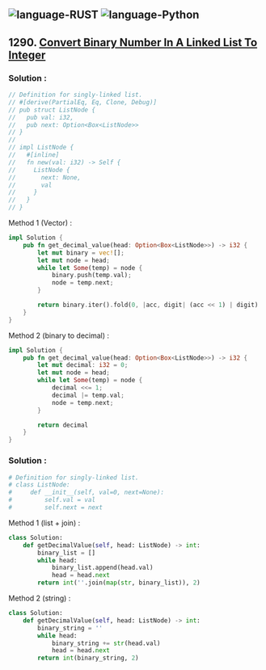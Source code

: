 ![language-RUST](https://img.shields.io/badge/RUST-8d4004?style=for-the-badge&logo=RUST)
![language-Python](https://img.shields.io/badge/Python-ffd43b?style=for-the-badge&logo=PYTHON)
---

## 1290. [Convert Binary Number In A Linked List To Integer](https://leetcode.com/problems/convert-binary-number-in-a-linked-list-to-integer)

### Solution :

```rust
// Definition for singly-linked list.
// #[derive(PartialEq, Eq, Clone, Debug)]
// pub struct ListNode {
//   pub val: i32,
//   pub next: Option<Box<ListNode>>
// }
// 
// impl ListNode {
//   #[inline]
//   fn new(val: i32) -> Self {
//     ListNode {
//       next: None,
//       val
//     }
//   }
// }
```

Method 1 (Vector) :
```rust
impl Solution {
    pub fn get_decimal_value(head: Option<Box<ListNode>>) -> i32 {
        let mut binary = vec![];
        let mut node = head;
        while let Some(temp) = node {
            binary.push(temp.val);
            node = temp.next;
        }

        return binary.iter().fold(0, |acc, digit| (acc << 1) | digit)
    }
}
```

Method 2 (binary to decimal) :
```rust
impl Solution {
    pub fn get_decimal_value(head: Option<Box<ListNode>>) -> i32 {
        let mut decimal: i32 = 0;
        let mut node = head;
        while let Some(temp) = node {
            decimal <<= 1;
            decimal |= temp.val;
            node = temp.next;
        }

        return decimal
    }
}
```

### Solution :

```python
# Definition for singly-linked list.
# class ListNode:
#     def __init__(self, val=0, next=None):
#         self.val = val
#         self.next = next
```

Method 1 (list + join) :
```python
class Solution:
    def getDecimalValue(self, head: ListNode) -> int:
        binary_list = []
        while head:
            binary_list.append(head.val)
            head = head.next
        return int(''.join(map(str, binary_list)), 2)
```

Method 2 (string) :
```python
class Solution:
    def getDecimalValue(self, head: ListNode) -> int:
        binary_string = ''
        while head:
            binary_string += str(head.val)
            head = head.next
        return int(binary_string, 2)
```
